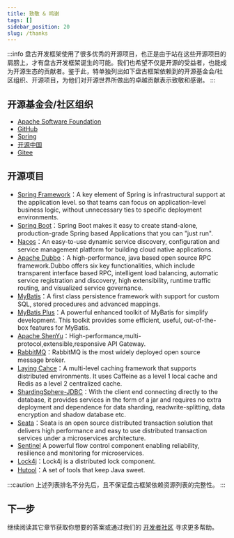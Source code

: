 ```yaml
---
title: 致敬 & 鸣谢
tags: []
sidebar_position: 20
slug: /thanks
---
```

<head>
  <title>盘古开发框架 | 致敬 & 鸣谢</title>
  <meta name="keywords" content="盘古开发框架 | 致敬 & 鸣谢" />
  <meta name="description" content="「盘古开发框架」是完全独立于 Spring Cloud 生态的一套轻量灵活、成熟可靠的工业级分布式微服务开发和治理框架（兼容垂直单体分层架构)。它基于 Apache-2.0 协议开源发布，且是免费的。我们希望不仅是开源的受益者，也能成为开源的贡献者，与开源社区一起「共建共享开源生态」。" />
</head>

:::info
盘古开发框架使用了很多优秀的开源项目，也正是由于站在这些开源项目的肩膀上，才有盘古开发框架诞生的可能。我们也希望不仅是开源的受益者，也能成为开源生态的贡献者。鉴于此，特单独列出如下盘古框架依赖到的开源基金会/社区组织、开源项目，为他们对开源世界所做出的卓越贡献表示致敬和感谢。
:::

## 开源基金会/社区组织

- [Apache Software Foundation](https://www.apache.org/)
- [GitHub](https://github.com/)
- [Spring](https://spring.io/)
- [开源中国](https://www.oschina.net/)
- [Gitee](https://gitee.com/)

## 开源项目
- [Spring Framework](https://spring.io/projects/spring-framework)：A key element of Spring is infrastructural support at the application level. so that teams can focus on application-level business logic, without unnecessary ties to specific deployment environments.
- [Spring Boot](https://spring.io/projects/spring-boot)：Spring Boot makes it easy to create stand-alone, production-grade Spring based Applications that you can "just run".
- [Nacos](https://nacos.io/en-us/index.html)：An easy-to-use dynamic service discovery, configuration and service management platform for building cloud native applications.
- [Apache Dubbo](https://dubbo.apache.org/en/)：A high-performance, java based open source RPC framework.Dubbo offers six key functionalities, which include transparent interface based RPC, intelligent load balancing, automatic service registration and discovery, high extensibility, runtime traffic routing, and visualized service governance.
- [MyBatis](https://mybatis.org/mybatis-3/)：A first class persistence framework with support for custom SQL, stored procedures and advanced mappings.
- [MyBatis Plus](https://github.com/baomidou/mybatis-plus)：A powerful enhanced toolkit of MyBatis for simplify development. This toolkit provides some efficient, useful, out-of-the-box features for MyBatis.
- [Apache ShenYu](https://shenyu.apache.org/)：High-performance,multi-protocol,extensible,responsive API Gateway.
- [RabbitMQ](https://www.rabbitmq.com/)：RabbitMQ is the most widely deployed open source message broker.
- [Laying Cahce](https://github.com/xiaolyuh/layering-cache)：A multi-level caching framework that supports distributed environments. It uses Caffeine as a level 1 local cache and Redis as a level 2 centralized cache.
- [ShardingSphere-JDBC](https://shardingsphere.apache.org/index.html)：With the client end connecting directly to the database, it provides services in the form of a jar and requires no extra deployment and dependence for data sharding, readwrite-splitting, data encryption and shadow database etc.
- [Seata](https://seata.io/en-us/index.html)：Seata is an open source distributed transaction solution that delivers high performance and easy to use distributed transaction services under a microservices architecture.
- [Sentinel](https://sentinelguard.io/en-us/) A powerful flow control component enabling reliability, resilience and monitoring for microservices. 
- [Lock4j](https://gitee.com/baomidou/lock4j)：Lock4j is a distributed lock component.
- [Hutool](https://hutool.cn/docs)：A set of tools that keep Java sweet.

:::caution
上述列表排名不分先后，且不保证盘古框架依赖资源列表的完整性。
:::

## 下一步
继续阅读其它章节获取你想要的答案或通过我们的 [开发者社区](/docs/community) 寻求更多帮助。